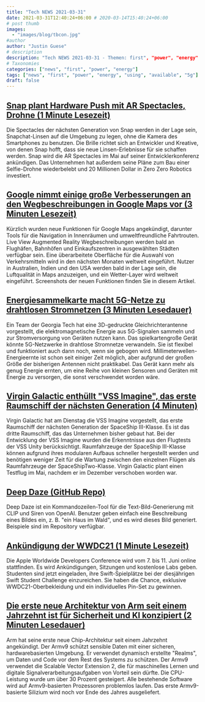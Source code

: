 ```yaml
---
title: "Tech NEWS 2021-03-31"
date: 2021-03-31T12:40:24+06:00 # 2020-03-14T15:40:24+06:00
# post thumb
images:
  - "images/blog/tbcon.jpg"
#author
author: "Justin Guese"
# description
description: "Tech NEWS 2021-03-31 - Themen: first", "power", "energy"
# Taxonomies
categories: ["news", "first", "power", "energy"]
tags: ["news", "first", "power", "energy", "using", "available", "5g"]
draft: false
---
```


## [Snap plant Hardware Push mit AR Spectacles, Drohne (1 Minute Lesezeit)](https://www.theinformation.com/articles/snap-plans-hardware-push-with-ar-spectacles-drone)

 Die Spectacles der nächsten Generation von Snap werden in der Lage sein, Snapchat-Linsen auf die Umgebung zu legen, ohne die Kamera des Smartphones zu benutzen. Die Brille richtet sich an Entwickler und Kreative, von denen Snap hofft, dass sie neue Linsen-Erlebnisse für sie schaffen werden. Snap wird die AR Spectacles im Mai auf seiner Entwicklerkonferenz ankündigen. Das Unternehmen hat außerdem seine Pläne zum Bau einer Selfie-Drohne wiederbelebt und 20 Millionen Dollar in Zero Zero Robotics investiert.

## [Google nimmt einige große Verbesserungen an den Wegbeschreibungen in Google Maps vor (3 Minuten Lesezeit)](https://www.theverge.com/2021/3/30/22357528/google-maps-directions-indoor-ar-live-view-fuel-efficient-weather-air-quality-layer?scrolla=5eb6d68b7fedc32c19ef33b4)

 Kürzlich wurden neue Funktionen für Google Maps angekündigt, darunter Tools für die Navigation in Innenräumen und umweltfreundliche Fahrtrouten. Live View Augmented Reality Wegbeschreibungen werden bald an Flughäfen, Bahnhöfen und Einkaufszentren in ausgewählten Städten verfügbar sein. Eine überarbeitete Oberfläche für die Auswahl von Verkehrsmitteln wird in den nächsten Monaten weltweit eingeführt. Nutzer in Australien, Indien und den USA werden bald in der Lage sein, die Luftqualität in Maps anzuzeigen, und ein Wetter-Layer wird weltweit eingeführt. Screenshots der neuen Funktionen finden Sie in diesem Artikel.

## [Energiesammelkarte macht 5G-Netze zu drahtlosen Stromnetzen (3 Minuten Lesedauer)](https://newatlas.com/energy/5g-energy-harvesting-wireless-power/)

 Ein Team der Georgia Tech hat eine 3D-gedruckte Gleichrichterantenne vorgestellt, die elektromagnetische Energie aus 5G-Signalen sammeln und zur Stromversorgung von Geräten nutzen kann. Das spielkartengroße Gerät könnte 5G-Netzwerke in drahtlose Stromnetze verwandeln. Sie ist flexibel und funktioniert auch dann noch, wenn sie gebogen wird. Millimeterwellen-Energieernte ist schon seit einiger Zeit möglich, aber aufgrund der großen Größe der bisherigen Antennen nicht praktikabel. Das Gerät kann mehr als genug Energie ernten, um eine Reihe von kleinen Sensoren und Geräten mit Energie zu versorgen, die sonst verschwendet worden wäre.

## [Virgin Galactic enthüllt "VSS Imagine", das erste Raumschiff der nächsten Generation (4 Minuten)](https://www.cnbc.com/2021/03/30/virgin-galactic-unveils-vss-imagine-the-first-of-spaceship-iii-series.html)

 Virgin Galactic hat am Dienstag die VSS Imagine vorgestellt, das erste Raumschiff der nächsten Generation der SpaceShip III-Klasse. Es ist das dritte Raumschiff, das das Unternehmen bisher gebaut hat. Bei der Entwicklung der VSS Imagine wurden die Erkenntnisse aus den Flugtests der VSS Unity berücksichtigt. Raumfahrzeuge der SpaceShip III-Klasse können aufgrund ihres modularen Aufbaus schneller hergestellt werden und benötigen weniger Zeit für die Wartung zwischen den einzelnen Flügen als Raumfahrzeuge der SpaceShipTwo-Klasse. Virgin Galactic plant einen Testflug im Mai, nachdem er im Dezember verschoben worden war.

## [Deep Daze (GitHub Repo)](https://github.com/lucidrains/deep-daze)

 Deep Daze ist ein Kommandozeilen-Tool für die Text-Bild-Generierung mit CLIP und Siren von OpenAI. Benutzer geben einfach eine Beschreibung eines Bildes ein, z. B. "ein Haus im Wald", und es wird dieses Bild generiert. Beispiele sind im Repository verfügbar.

## [Ankündigung der WWDC21 (1 Minute Lesezeit)](https://developer.apple.com/news/?id=t5jm3yaz)

 Die Apple Worldwide Developers Conference wird vom 7. bis 11. Juni online stattfinden. Es wird Ankündigungen, Sitzungen und kostenlose Labs geben. Studenten sind jetzt eingeladen, ihre Swift-Spielplätze bei der diesjährigen Swift Student Challenge einzureichen. Sie haben die Chance, exklusive WWDC21-Oberbekleidung und ein individuelles Pin-Set zu gewinnen.

## [Die erste neue Architektur von Arm seit einem Jahrzehnt ist für Sicherheit und KI konzipiert (2 Minuten Lesedauer)](https://www.theverge.com/2021/3/30/22357951/arm-armv9-architecture-security-artificial-intelligence-performance)

 Arm hat seine erste neue Chip-Architektur seit einem Jahrzehnt angekündigt. Der Armv9 schützt sensible Daten mit einer sicheren, hardwarebasierten Umgebung. Er verwendet dynamisch erstellte "Realms", um Daten und Code vor dem Rest des Systems zu schützen. Der Armv9 verwendet die Scalable Vector Extension 2, die für maschinelles Lernen und digitale Signalverarbeitungsaufgaben von Vorteil sein dürfte. Die CPU-Leistung wurde um über 30 Prozent gesteigert. Alle bestehende Software wird auf Armv9-basierten Prozessoren problemlos laufen. Das erste Armv9-basierte Silizium wird noch vor Ende des Jahres ausgeliefert.

